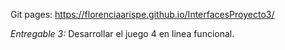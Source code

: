 Git pages: https://florenciaarispe.github.io/InterfacesProyecto3/

*Entregable 3:* Desarrollar el juego 4 en linea funcional.
